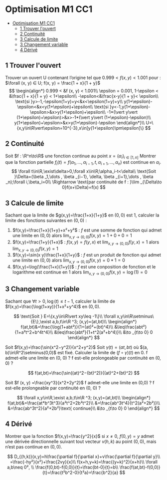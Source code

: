 # Optimisation M1 CC1

- [Optimisation M1 CC1](#optimisation-m1-cc1)
  - [1 Trouver l'ouvert](#1-trouver-louvert)
  - [2 Continuité](#2-continuité)
  - [3 Calcule de limite](#3-calcule-de-limite)
  - [3 Changement variable](#3-changement-variable)
  - [4 Dérivé](#4-dérivé)

## 1 Trouver l'ouvert

Trouver un ouvert U contenant l’origine tel que $0.999 < f (x, y) < 1.001$ pour : $\forall (x, y) ∈ U; f(x, y) = \frac{1 + x}{1 + y}$
$$
\begin{align*}
0.999 < &f (x, y) < 1.001\\
\epsilon = 0.001, 1-\epsilon < &\frac{1 + x}{1 + y} < 1+\epsilon\\
-\epsilon<&\frac{x-y}{1 + y}< \epsilon\\
\text{si }y>-1,-\epsilon(1+y)+y<&x<\epsilon(1+y)+y\\
y(1+\epsilon)-\epsilon<&x<y(1+\epsilon)+\epsilon\\
\text{si }y<-1,y(1+\epsilon)-\epsilon>&x>y(1+\epsilon)+\epsilon\\
-1*(\vert y\vert (1+\epsilon)+\epsilon)>&x>-1*(\vert y\vert (1+\epsilon)-\epsilon)\\
y(1+\epsilon)+\epsilon>&x>y(1+\epsilon)-\epsilon
\end{align*}\\
U=\{x,y\in\R\vert\epsilon=10^{-3},x\in[y(1+\epsilon)\pm\epsilon]\}
$$

## 2 Continuité

Soit $f : \R^n\to\R$  une fonction continue au point $x=(\alpha_i)_{i\in[1,n]}$
Montrer que la fonction partielle $f_i(t) = f(\alpha _1,\dots , \alpha _{i−1}, t, \alpha _{i+1},\dots , \alpha _n)$ est continue en $\alpha _i$.
$$
\forall t\in\R,\exist\delta>0,\forall x\in\R;\alpha_i-t<\delta\\
\text{Soit }\Delta=(\beta _1,\dots , \beta _{i−1}, \delta, \beta _{i+1},\dots , \beta _n);\forall i,\beta_i=0\\
\Rightarrow \text{par continuité de f : }\lim _{\Delta\to 0}f(x+\Delta)=f(x)
$$

## 3 Calcule de limite

Sachant que la limite de $g(x,y)=\frac{1+x}{1+y}$ en $(0,0)$ est $1$, calculer la limite des fonctions suivantes en
$(0, 0)$ :

1. $f(x,y)=\frac{1+x}{1+y}+x²+y²$ : $f$ est une somme de fonction qui admet une limite en $(0,0)$ alors $\lim _{x,y\to(0,0)}f(x,y)=1+0+0=1$
1. $f(x,y)=\frac{1+y}{1+x}$ : $f(x,y)=f(y,x)$ et $\lim _{x,y\to(0,0)}f(y,x)=1$ alors $\lim _{x,y\to(0,0)}f(x,y)=1$
1. $f(x,y)=\sin(x y)\frac{1+x}{1+y}$ :  $f$ est un produit de fonction qui admet une limite en $(0,0)$ alors $\lim _{x,y\to(0,0)}f(x,y)=0*1=0$
1. $f(x,y)=\log(\frac{1+x}{1+y})$ : $f$ est une conposition de fonction et le logarithme est continue en $1$ alors $\lim _{x,y\to(0,0)}f(x,y)=\log(1)=0$

## 3 Changement variable

Sachant que $\forall t>0,\log(t)\leq t−1$, calculer la limite de $f(x,y)=\frac{\log(1+xy)}{1+x²+y^4}$ en $(0, 0)$.

$$
\text{Soit } E=\{x,y\in\R\vert xy\leq -1\}\\
\forall x,y\in\R\setminus\{E\},\exist a,b,t\in\R ^3; (x,y)=(at,bt)\\
\begin{align*}
f(at,bt)&=\frac{\log(1+abt²)}{1+(at)²+(bt)^4}\\
&\leq\frac{abt²}{1+a²t^2+b^4t^4}\\
&\leq\frac{abt²}{1+t^2(a²+b^4)}\\
&\to _{t\to 0} 0
\end{align*}
$$

Soit $f(x,y)=\frac{\sin(x^2−y^2)}{x^2+y^2}$
Soit $\gamma(t) = (at, bt)$ où $(a, b)\in\R^2\setminus(0,0)$ est fixé.
Calculer la limite de $(f\circ\gamma)(t)$ en $0$. 
f admet-elle une limite en (0, 0) ?
f est-elle prolongeable par continuité en (0, 0) ?

$$
f(at,bt)=\frac{\sin((at)^2−(bt)^2)}{(at)^2+(bt)^2}
$$

Soit $f (x, y) =\frac{xy^3}{x^2+2y^2}$
f admet-elle une limite en (0,0) ?
f est-elle prolongeable par continuité en (0, 0) ?

$$
\forall x,y\in\R,\exist a,b,t\in\R ^3; (x,y)=(at,bt)\\
\begin{align*}
f(at,bt)&=\frac{at*b^3t^3}{a²t^2+2b²t^2}\\
&=\frac{ab^3t^4}{t^2(a²+2b²)}\\
&=\frac{ab^3t^2}{a²+2b²}\text{ continue}\\
&\to _{t\to 0} 0
\end{align*}
$$

## 4 Dérivé
Montrer que la fonction $f(x,y)=\frac{y^2}{x}$ si $x\neq 0$, $f(0,y) = y$ admet une
dérivée directionnelle suivant tout vecteur $v(h,k)$ au point $( 0 , 0)$, mais n’est pas continue en $(0 , 0)$.

$$
D_{(h,k)}(x,y)=h\frac{\partial f}{\partial x}+v\frac{\partial f}{\partial y}\\
=\frac{-hy²}{x²}+\frac{2vy}{x}\\
f(x+h,y+k)=\frac{(y+k)^2}{x+h}\\
\forall a,b\neq 0², \\
\frac{f(0,bt)-f(0,0)}{t}=\frac{bt-0}{t}=b\\
\frac{f(at,bt)-f(0,0)}{t}=\frac{t²b^2-0}{t²a}=\frac{b^2}{a}
$$